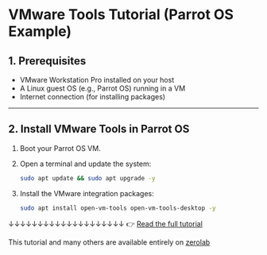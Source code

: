 # VMware Tools Tutorial (Parrot OS Example)

## 1. Prerequisites

* VMware Workstation Pro installed on your host
* A Linux guest OS (e.g., Parrot OS) running in a VM
* Internet connection (for installing packages)

---

## 2. Install VMware Tools in Parrot OS

1. Boot your Parrot OS VM.
2. Open a terminal and update the system:

   ```bash
   sudo apt update && sudo apt upgrade -y
   ```
3. Install the VMware integration packages:

   ```bash
   sudo apt install open-vm-tools open-vm-tools-desktop -y
   ```
↓↓↓↓↓↓↓↓↓↓↓↓↓↓↓↓↓↓↓↓
👉 [Read the full tutorial](https://github.com/tudes00/ZeroLab/blob/main/notes/tuto/VMware/Vmware-Tools.m)

This tutorial and many others are available entirely on [zerolab](https://github.com/tudes00/ZeroLab/)